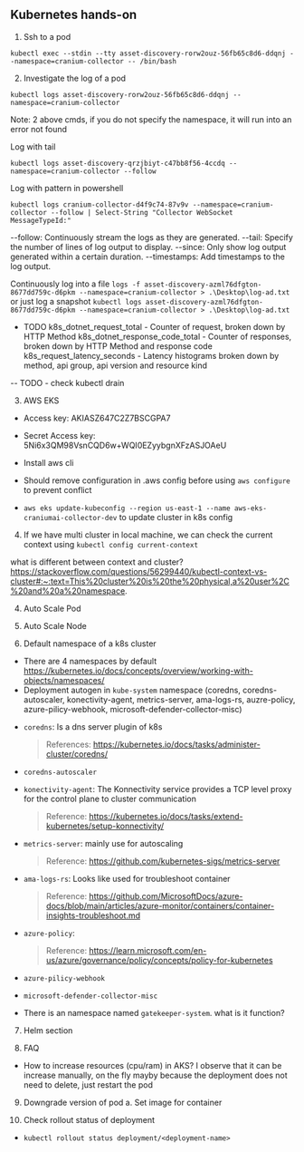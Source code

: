 ## Kubernetes hands-on

1. Ssh to a pod 

```kubectl exec --stdin --tty asset-discovery-rorw2ouz-56fb65c8d6-ddqnj --namespace=cranium-collector -- /bin/bash```

2. Investigate the log of a pod

```kubectl logs asset-discovery-rorw2ouz-56fb65c8d6-ddqnj --namespace=cranium-collector```

Note: 2 above cmds, if you do not specify the namespace, it will run into an error not found

Log with tail

```kubectl logs asset-discovery-qrzjbiyt-c47bb8f56-4ccdq --namespace=cranium-collector --follow```

Log with pattern in powershell

```kubectl logs cranium-collector-d4f9c74-87v9v --namespace=cranium-collector --follow | Select-String "Collector WebSocket MessageTypeId:"```

--follow: Continuously stream the logs as they are generated.
--tail: Specify the number of lines of log output to display.
--since: Only show log output generated within a certain duration.
--timestamps: Add timestamps to the log output.

Continuously log into a file
```logs -f asset-discovery-azml76dfgton-8677dd759c-d6pkm --namespace=cranium-collector > .\Desktop\log-ad.txt```
or just log a snapshot
```kubectl logs asset-discovery-azml76dfgton-8677dd759c-d6pkm --namespace=cranium-collector > .\Desktop\log-ad.txt```

- TODO 
k8s_dotnet_request_total - Counter of request, broken down by HTTP Method
k8s_dotnet_response_code_total - Counter of responses, broken down by HTTP Method and response code
k8s_request_latency_seconds - Latency histograms broken down by method, api group, api version and resource kind


-- TODO - check 
kubectl drain

3. AWS EKS
- Access key: AKIASZ647C2Z7BSCGPA7
- Secret Access key: 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

- Install aws cli
- Should remove configuration in .aws config before using ```aws configure``` to prevent conflict

- ```aws eks update-kubeconfig --region us-east-1 --name aws-eks-craniumai-collector-dev``` to update cluster in k8s config

4. If we have multi cluster in local machine, we can check the current context using
```kubectl config current-context```

what is different between context and cluster?
https://stackoverflow.com/questions/56299440/kubectl-context-vs-cluster#:~:text=This%20cluster%20is%20the%20physical,a%20user%2C%20and%20a%20namespace.



4. Auto Scale Pod

5. Auto Scale Node

6. Default namespace of a k8s cluster
- There are 4 namespaces by default https://kubernetes.io/docs/concepts/overview/working-with-objects/namespaces/
- Deployment autogen in ```kube-system``` namespace (coredns, coredns-autoscaler, konectivity-agent, metrics-server, ama-logs-rs, auzre-policy, azure-pilicy-webhook, microsoft-defender-collector-misc)
+ ```coredns```: Is a dns server plugin of k8s
  > References: https://kubernetes.io/docs/tasks/administer-cluster/coredns/

+ ```coredns-autoscaler```

+ ```konectivity-agent```: The Konnectivity service provides a TCP level proxy for the control plane to cluster communication
  > Reference: https://kubernetes.io/docs/tasks/extend-kubernetes/setup-konnectivity/

+ ```metrics-server```: mainly use for autoscaling
  > Reference: https://github.com/kubernetes-sigs/metrics-server

+ ```ama-logs-rs```: Looks like used for troubleshoot container
  > Reference: https://github.com/MicrosoftDocs/azure-docs/blob/main/articles/azure-monitor/containers/container-insights-troubleshoot.md

+ ```azure-policy```: 
  > Reference: https://learn.microsoft.com/en-us/azure/governance/policy/concepts/policy-for-kubernetes

+ ```azure-pilicy-webhook```

+ ```microsoft-defender-collector-misc```

- There is an namespace named ```gatekeeper-system```. what is it function?

7. Helm section


8. FAQ

- How to increase resources (cpu/ram) in AKS? I observe that it can be increase manually, on the fly mayby because the deployment does not need to delete, just restart the pod

9. Downgrade version of pod
a. Set image for container

10. Check rollout status of deployment
+ ```kubectl rollout status deployment/<deployment-name>```
